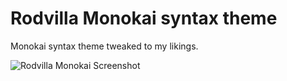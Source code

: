 # Rodvilla Monokai syntax theme

Monokai syntax theme tweaked to my likings.

![Rodvilla Monokai Screenshot](https://f.cloud.github.com/assets/69169/2289498/4c3cb0ec-a009-11e3-8dbd-077ee11741e5.gif)
